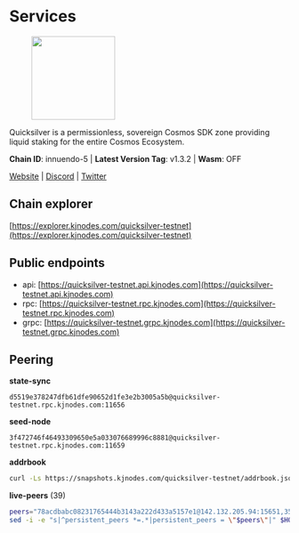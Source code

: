 # Services

<figure><img src="https://raw.githubusercontent.com/kj89/testnet_manuals/main/pingpub/logos/quicksilver.png" width="150" alt=""><figcaption></figcaption></figure>

Quicksilver is a permissionless, sovereign Cosmos SDK zone providing liquid staking for the entire Cosmos Ecosystem.

**Chain ID**: innuendo-5 | **Latest Version Tag**: v1.3.2 | **Wasm**: OFF

[Website](https://quicksilver.zone) | [Discord](https://discord.gg/quicksilverprotocol) | [Twitter](https://twitter.com/quicksilverzone)




## Chain explorer
[https://explorer.kjnodes.com/quicksilver-testnet](https://explorer.kjnodes.com/quicksilver-testnet)

## Public endpoints

* api: [https://quicksilver-testnet.api.kjnodes.com](https://quicksilver-testnet.api.kjnodes.com)
* rpc: [https://quicksilver-testnet.rpc.kjnodes.com](https://quicksilver-testnet.rpc.kjnodes.com)
* grpc: [https://quicksilver-testnet.grpc.kjnodes.com](https://quicksilver-testnet.grpc.kjnodes.com)

## Peering

**state-sync**

```text
d5519e378247dfb61dfe90652d1fe3e2b3005a5b@quicksilver-testnet.rpc.kjnodes.com:11656
```

**seed-node**

```text
3f472746f46493309650e5a033076689996c8881@quicksilver-testnet.rpc.kjnodes.com:11659
```

**addrbook**
```bash
curl -Ls https://snapshots.kjnodes.com/quicksilver-testnet/addrbook.json > $HOME/.quicksilverd/config/addrbook.json
```

**live-peers** (39)
```bash
peers="78acdbabc08231765444b3143a222d433a5157e1@142.132.205.94:15651,3519e61e653db97f5d1c7f1bec9b0072bca4d5fe@144.76.45.59:16656,af8cfa944802a9bd510fc3407950a15e8be86c31@213.239.217.52:30656,41f7d7004cace7bd1760a5f980a86123700c8f1d@185.146.148.116:26656,a1ef7f2e44f4be8e041f3a9e58cf58cd24b97e26@51.89.7.235:26650,9e0604571aa20314c2261d70b7d8823414702715@51.159.141.209:26656,e25a748120c9608c1d2a70fafa75178d862b3463@178.18.254.211:10656,4c24df4acfbaaf22e5f6f3c4d11ecf02e8cc343f@195.3.220.48:26656,e0f0703e9ce343c46e0ec01b19216715e817b358@65.109.85.170:28656,22a393fe9174c29081ad8aeaf14ce01b9a79d8c6@159.203.28.113:26656,74abcb5243d4ffc43de6ad1a288d8e50adcd467e@65.109.80.176:20656,df10d618cfc818e5943f5eefd81f4df265f8393e@207.180.243.64:11656,a637b94cb989909cc182623748ef179b0659f148@65.109.23.114:11156,1452d484454c0f93ddf3cbf987ce1b9cadd8f23f@65.21.95.180:37656,8099f8a7c95c1676982e1a23e8452f2b10b07415@65.108.78.107:22656,d5519e378247dfb61dfe90652d1fe3e2b3005a5b@65.109.68.190:11656,a288baa951cbe92b253c01c3936d930af1d56424@5.161.142.236:26656,67224ac7f52eac4db6bb0a8de0bf8fbc5e7e0069@199.204.45.23:10656,f0621c59ca7cfba98015ae2a47886fc3d9c0020c@94.130.132.227:2060,ac0c6a8e9e700044226e9ff16b68ab4cbae6fb06@84.46.246.109:2366,521eabb3f5a0698476baf22c45aaef396399da10@135.181.183.93:24656,f7edad3ff5a85d039e7de12067c63064c5b42d63@46.4.121.72:11656,42f87cb55d5fdd222da28023613c66857398c4b8@5.22.223.252:26656,cc745e98b4dc9b83c5a74d41f576feda73902dfd@65.109.38.54:20026,0551eaa0db7097274410ee27a71672817e314b83@167.235.245.191:26656,a37474c1f254cd4b16d924327a755c914e8e7d86@65.109.30.53:26656,25b8b792bb14e8bfdcdfa163a14710d5645a4eba@148.251.91.77:20656,46f97e49a49694aead28c27be2c19300f509e273@65.108.129.94:26656,13564ca7ffcc8fa6bcc6d405c96fe8c724ec17da@88.99.213.25:11656,c4489720ba051c79f5bb16ae5d81341b0f248e19@34.240.190.194:26656,dc88be3a0075ce429a423237abe223a9528ce0df@65.108.204.119:31656,d40a714c11ea3040495246fa0ba8439fcff8a139@176.9.146.72:11656,c133c4c0c7034c8c345330f394984ad08092fc14@138.201.17.11:27656,c9a74cdd754a8ccc9243ac2b245e4caaa78695aa@45.85.147.96:26656,5c2a752c9b1952dbed075c56c600c3a79b58c395@95.214.55.232:27026,e77887903bcfc96612177d342a9ca274897bad3c@51.195.234.250:26656,d160a8908b44f2a44ce17e0be1f9056b58993b9c@65.21.139.170:21026,858ba6bc33a6d13fdd9ddad344d788dcf91cf565@142.132.151.99:15651,ee6bae1a6d4a1e07f1e4bc7963cabedc6b73426e@94.130.137.119:26656"
sed -i -e "s|^persistent_peers *=.*|persistent_peers = \"$peers\"|" $HOME/.quicksilverd/config/config.toml
```
